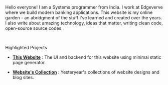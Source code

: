 Hello everyone! I am a Systems programmer from India. I work at Edgeverve where we build modern banking applications. This website is my online garden - an abridgment of the stuff I've learned and created over the years. I also write about amazing technology, ideas that matter, writing clean code, open-source source codes.

<br>
<p class="high">Highlighted Projects</p>     
<div class ="grid">
 <div class="cell -6of12">
	<ul>
		<li>
			<a href="https://gitlab.com/niharokz/nihars.com"><b>This Website</b></a> : The UI and backend for this website using minimal static page generator. 
		</li>
	</ul>
 </div>
 <div class="cell -6of12">
	<ul>
		<li>
			<a href="/project/website_collection"><b>Website's Collection</b></a> : Yesteryear's collections of website designs and blog sites.
		</li>
	</ul>
 </div>
</div>
